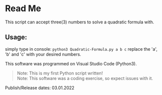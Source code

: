 # Read Me
This script can accept three(3) numbers to solve a quadratic formula with.

## Usage:
  simply type in console: ```python3 Quadratic-Formula.py a b c```
  replace the 'a', 'b' and 'c' with your desired numbers.


This software was programmed on Visual Studio Code (Python3).
> Note: This is my first Python script written!  
> Note: This software was a coding exercise, so expect issues with it.



Publish/Release dates: 03.01.2022
